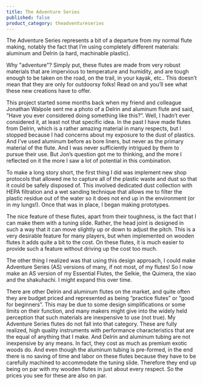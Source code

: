 ```yaml
---
title: The Adventure Series
published: false
product_category: theadventureseries
---
```


The Adventure Series represents a bit of a departure from my normal flute making, notably the fact that I’m using completely different materials: aluminum and Delrin (a hard, machinable plastic).

Why "adventure"?  Simply put, these flutes are made from very robust materials that are impervious to temperature and humidity, and are tough enough to be taken on the road, on the trail, in your kayak, etc..  This doesn’t mean that they are only for outdoorsy folks!  Read on and you’ll see what these new creations have to offer.

This project started some months back when my friend and colleague Jonathan Walpole sent me a photo of a Delrin and aluminum flute and said, “Have you ever considered doing something like this?”.  Well, I hadn’t ever considered it, at least not that specific idea.  In the past I have made flutes from Delrin, which is a rather amazing material in many respects, but I stopped because I had concerns about my exposure to the dust of plastics.  And I’ve used aluminum before as bore liners, but never as the primary material of the flute.  And I was never sufficiently intrigued by them to pursue their use.  But Jon’s question got me to thinking, and the more I reflected on it the more I saw a lot of potential in this combination.

To make a long story short, the first thing I did was implement new shop protocols that allowed me to capture all of the plastic waste and dust so that it could be safely disposed of.   This involved dedicated dust collection with HEPA filtration and a wet sanding technique that allows me to filter the plastic residue out of the water so it does not end up in the environment (or in my lungs!). Once that was in place, I began making prototypes.

The nice feature of these flutes, apart from their toughness, is the fact that I can make them with a tuning slide.  Rather, the head joint is designed in such a way that it can move slightly up or down to adjust the pitch.  This is a very desirable feature for many players, but when implemented on wooden flutes it adds quite a bit to the cost.  On these flutes, it is much easier to provide such a feature without driving up the cost too much.

The other thing I realized was that using this design approach, I could make Adventure Series (AS) versions of many, if not most, of my flutes!  So I now make an AS version of my Essential Flutes, the Selkie, the Quimera, the xiao and the shakuhachi.  I might expand this over time.

There are other Delrin and aluminum flutes on the market, and quite often they are budget priced and represented as being “practice flutes” or “good for beginners”.  This may be due to some design simplifications or some limits on their function, and many makers might give into the widely held perception that such materials are inexpensive to use (not true).  My Adventure Series flutes do not fall into that category.  These are fully realized, high quality instruments with performance characteristics that are the equal of anything that I make.  And Delrin and aluminum tubing are not inexpensive by any means.  In fact, they cost as much as premium exotic woods do.  And even though the aluminum tubing is pre-formed, in the end there is no saving of time and labor on these flutes because they have to be carefully machined to accommodate the tuning slide.  Therefore they end up being on par with my wooden flutes in just about every respect.   So the prices you see for these are also on par.